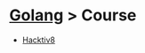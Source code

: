 # [Golang](https://github.com/inginjadipro/golang/blob/main/README.md) > Course

- [Hacktiv8](https://hacktiv8.com/scalable-web-services-with-golang)
